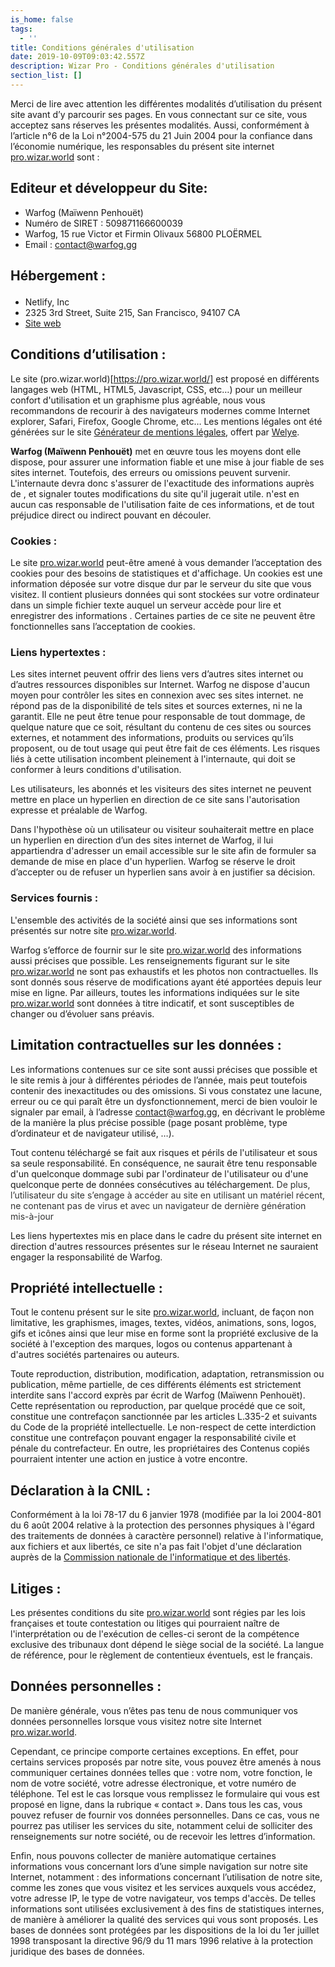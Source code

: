 ```yaml
---
is_home: false
tags:
  - ''
title: Conditions générales d'utilisation
date: 2019-10-09T09:03:42.557Z
description: Wizar Pro - Conditions générales d'utilisation
section_list: []
---
```

Merci de lire avec attention les différentes modalités d’utilisation du présent site avant d’y parcourir ses pages. En vous connectant sur ce site, vous acceptez sans réserves les présentes modalités. Aussi, conformément à l’article n°6 de la Loi n°2004-575 du 21 Juin 2004 pour la confiance dans l’économie numérique, les responsables du présent site internet [pro.wizar.world](http://https://pro.wizar.world/) sont :

## Editeur et développeur du Site:
- Warfog (Maïwenn Penhouët)
- Numéro de SIRET :  509871166600039
- Warfog, 15 rue Victor et Firmin Olivaux 56800 PLOËRMEL
- Email : contact@warfog.gg

## Hébergement :</span> </b></p>
- Netlify, Inc
- 2325 3rd Street, Suite 215, San Francisco, 94107 CA
- [Site web](https://www.netlify.com)

## Conditions d’utilisation :
Le site (pro.wizar.world)[https://pro.wizar.world/] est proposé en différents langages web (HTML, HTML5, Javascript, CSS, etc…) pour un meilleur confort d'utilisation et un graphisme plus agréable, nous vous recommandons de recourir à des navigateurs modernes comme Internet explorer, Safari, Firefox, Google Chrome, etc…
Les mentions légales ont été générées sur le site [Générateur de mentions légales](http://www.generateur-de-mentions-legales.com), offert par [Welye](http://welye.com/).

**Warfog (Maïwenn Penhouët)** met en œuvre tous les moyens dont elle dispose, pour assurer une information fiable et une mise à jour fiable de ses sites internet. Toutefois, des erreurs ou omissions peuvent survenir. L'internaute devra donc s'assurer de l'exactitude des informations auprès de , et signaler toutes modifications du site qu'il jugerait utile. n'est en aucun cas responsable de l'utilisation faite de ces informations, et de tout préjudice direct ou indirect pouvant en découler.

### Cookies :
Le site [pro.wizar.world](http://https://pro.wizar.world/)  peut-être amené à vous demander l’acceptation des cookies pour des besoins de statistiques et d'affichage. Un cookies est une information déposée sur votre disque dur par le serveur du site que vous visitez. Il contient plusieurs données qui sont stockées sur votre ordinateur dans un simple fichier texte auquel un serveur accède pour lire et enregistrer des informations . Certaines parties de ce site ne peuvent être fonctionnelles sans l’acceptation de cookies.

### Liens hypertextes :
Les sites internet peuvent offrir des liens vers d’autres sites internet ou d’autres ressources disponibles sur Internet. Warfog ne dispose d'aucun moyen pour contrôler les sites en connexion avec ses sites internet. ne répond pas de la disponibilité de tels sites et sources externes, ni ne la garantit. Elle ne peut être tenue pour responsable de tout dommage, de quelque nature que ce soit, résultant du contenu de ces sites ou sources externes, et notamment des informations, produits ou services qu’ils proposent, ou de tout usage qui peut être fait de ces éléments. Les risques liés à cette utilisation incombent pleinement à l'internaute, qui doit se conformer à leurs conditions d'utilisation.

Les utilisateurs, les abonnés et les visiteurs des sites internet ne peuvent mettre en place un hyperlien en direction de ce site sans l'autorisation expresse et préalable de Warfog.

Dans l'hypothèse où un utilisateur ou visiteur souhaiterait mettre en place un hyperlien en direction d’un des sites internet de Warfog, il lui appartiendra d'adresser un email accessible sur le site afin de formuler sa demande de mise en place d'un hyperlien. Warfog se réserve le droit d’accepter ou de refuser un hyperlien sans avoir à en justifier sa décision.

### Services fournis :
L'ensemble des activités de la société ainsi que ses informations sont présentés sur notre site [pro.wizar.world](http://https://pro.wizar.world/).

Warfog s’efforce de fournir sur le site [pro.wizar.world](http://https://pro.wizar.world/) des informations aussi précises que possible. Les renseignements figurant sur le site [pro.wizar.world](http://https://pro.wizar.world/) ne sont pas exhaustifs et les photos non contractuelles. Ils sont donnés sous réserve de modifications ayant été apportées depuis leur mise en ligne. Par ailleurs, toutes les informations indiquées sur le site [pro.wizar.world](http://https://pro.wizar.world/) sont données à titre indicatif, et sont susceptibles de changer ou d’évoluer sans préavis.

## Limitation contractuelles sur les données :
Les informations contenues sur ce site sont aussi précises que possible et le site remis à jour à différentes périodes de l’année, mais peut toutefois contenir des inexactitudes ou des omissions. Si vous constatez une lacune, erreur ou ce qui paraît être un dysfonctionnement, merci de bien vouloir le signaler par email, à l’adresse contact@warfog.gg, en décrivant le problème de la manière la plus précise possible (page posant problème, type d’ordinateur et de navigateur utilisé, …).

Tout contenu téléchargé se fait aux risques et périls de l'utilisateur et sous sa seule responsabilité. En conséquence, ne saurait être tenu responsable d'un quelconque dommage subi par l'ordinateur de l'utilisateur ou d'une quelconque perte de données consécutives au téléchargement. <span style="color: #323333;">De plus, l’utilisateur du site s’engage à accéder au site en utilisant un matériel récent, ne contenant pas de virus et avec un navigateur de dernière génération mis-à-jour</span>

Les liens hypertextes mis en place dans le cadre du présent site internet en direction d'autres ressources présentes sur le réseau Internet ne sauraient engager la responsabilité de Warfog.

## Propriété intellectuelle :
Tout le contenu présent sur le site [pro.wizar.world](http://https://pro.wizar.world/), incluant, de façon non limitative, les graphismes, images, textes, vidéos, animations, sons, logos, gifs et icônes ainsi que leur mise en forme sont la propriété exclusive de la société à l'exception des marques, logos ou contenus appartenant à d'autres sociétés partenaires ou auteurs.

Toute reproduction, distribution, modification, adaptation, retransmission ou publication, même partielle, de ces différents éléments est strictement interdite sans l'accord exprès par écrit de Warfog (Maïwenn Penhouët). Cette représentation ou reproduction, par quelque procédé que ce soit, constitue une contrefaçon sanctionnée par les articles L.335-2 et suivants du Code de la propriété intellectuelle. Le non-respect de cette interdiction constitue une contrefaçon pouvant engager la responsabilité civile et pénale du contrefacteur. En outre, les propriétaires des Contenus copiés pourraient intenter une action en justice à votre encontre.

## Déclaration à la CNIL :
Conformément à la loi 78-17 du 6 janvier 1978 (modifiée par la loi 2004-801 du 6 août 2004 relative à la protection des personnes physiques à l'égard des traitements de données à caractère personnel) relative à l'informatique, aux fichiers et aux libertés, ce site n'a pas fait l'objet d'une déclaration  auprès de la [Commission nationale de l'informatique et des libertés](https://www.cnil.fr/).

## Litiges :
Les présentes conditions du site [pro.wizar.world](http://https://pro.wizar.world/)  sont régies par les lois françaises et toute contestation ou litiges qui pourraient naître de l'interprétation ou de l'exécution de celles-ci seront de la compétence exclusive des tribunaux dont dépend le siège social de la société. La langue de référence, pour le règlement de contentieux éventuels, est le français.

## Données personnelles :
De manière générale, vous n’êtes pas tenu de nous communiquer vos données personnelles lorsque vous visitez notre site Internet [pro.wizar.world](http://https://pro.wizar.world/).

Cependant, ce principe comporte certaines exceptions. En effet, pour certains services proposés par notre site, vous pouvez être amenés à nous communiquer certaines données telles que : votre nom, votre fonction, le nom de votre société, votre adresse électronique, et votre numéro de téléphone. Tel est le cas lorsque vous remplissez le formulaire qui vous est proposé en ligne, dans la rubrique « contact ». Dans tous les cas, vous pouvez refuser de fournir vos données personnelles. Dans ce cas, vous ne pourrez pas utiliser les services du site, notamment celui de solliciter des renseignements sur notre société, ou de recevoir les lettres d’information.

Enfin, nous pouvons collecter de manière automatique certaines informations vous concernant lors d’une simple navigation sur notre site Internet, notamment : des informations concernant l’utilisation de notre site, comme les zones que vous visitez et les services auxquels vous accédez, votre adresse IP, le type de votre navigateur, vos temps d'accès. De telles informations sont utilisées exclusivement à des fins de statistiques internes, de manière à améliorer la qualité des services qui vous sont proposés. Les bases de données sont protégées par les dispositions de la loi du 1er juillet 1998 transposant la directive 96/9 du 11 mars 1996 relative à la protection juridique des bases de données.

